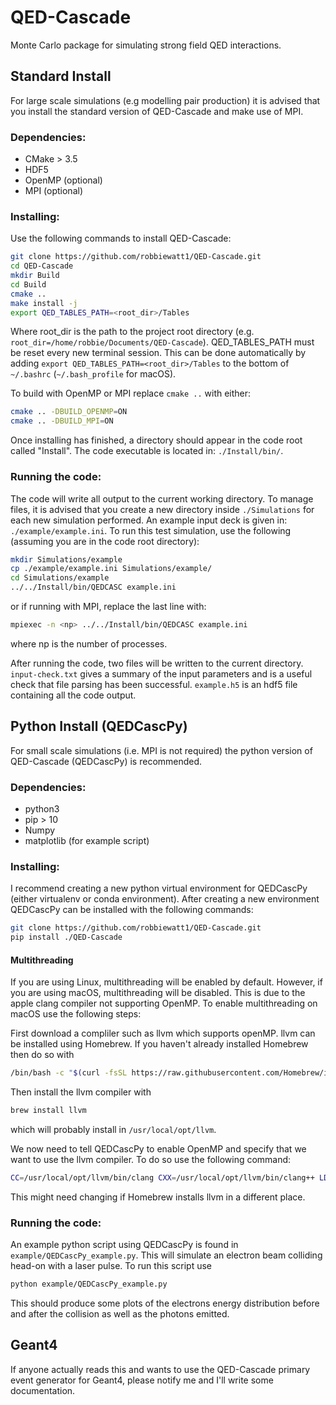 # QED-Cascade

Monte Carlo package for simulating strong field QED interactions.

## Standard Install
For large scale simulations (e.g modelling pair production) it is advised that you install the standard version of QED-Cascade and make use of MPI.

### Dependencies:
* CMake > 3.5
* HDF5
* OpenMP (optional)
* MPI (optional)

### Installing:
Use the following commands to install QED-Cascade:
```bash
git clone https://github.com/robbiewatt1/QED-Cascade.git
cd QED-Cascade
mkdir Build
cd Build
cmake ..
make install -j
export QED_TABLES_PATH=<root_dir>/Tables
```
Where root_dir is the path to the project root directory (e.g. `root_dir=/home/robbie/Documents/QED-Cascade`). QED_TABLES_PATH must be reset every new terminal session. This can be done automatically by adding `export QED_TABLES_PATH=<root_dir>/Tables` to the bottom of `~/.bashrc` (`~/.bash_profile` for macOS).

To build with OpenMP or MPI replace `cmake ..` with either:
```bash
cmake .. -DBUILD_OPENMP=ON
cmake .. -DBUILD_MPI=ON
```
Once installing has finished, a directory should appear in the code root called "Install". The code executable is located in: `./Install/bin/`.

### Running the code:
The code will write all output to the current working directory. To manage files, it is advised that you create a new directory inside `./Simulations` for each new simulation performed. An example input deck is given in: `./example/example.ini`. To run this test simulation, use the following (assuming you are in the code root directory):

```bash
mkdir Simulations/example
cp ./example/example.ini Simulations/example/
cd Simulations/example
../../Install/bin/QEDCASC example.ini
````
or if running with MPI, replace the last line with:
```bash
mpiexec -n <np> ../../Install/bin/QEDCASC example.ini

```
where np is the number of processes.

After running the code, two files will be written to the current directory. `input-check.txt` gives a summary of the input parameters and is a useful check that file parsing has been successful. `example.h5` is an hdf5 file containing all the code output.


## Python Install (QEDCascPy)
For small scale simulations (i.e. MPI is not required) the python version of QED-Cascade (QEDCascPy) is recommended.

### Dependencies:
* python3
* pip > 10
* Numpy
* matplotlib (for example script)

### Installing:
I recommend creating a new python virtual environment for QEDCascPy (either virtualenv or conda environment). After creating a new environment QEDCascPy can be installed with the following commands:
```bash
git clone https://github.com/robbiewatt1/QED-Cascade.git
pip install ./QED-Cascade
```

#### Multithreading
If you are using Linux, multithreading will be enabled by default. However, if you are using macOS, multithreading will be disabled. This is due to the apple clang compiler not supporting OpenMP. To enable multithreading on macOS use the following steps:

First download a compliler such as llvm which supports openMP. llvm can be installed using Homebrew. If you haven't already installed Homebrew then do so with
```bash
/bin/bash -c "$(curl -fsSL https://raw.githubusercontent.com/Homebrew/install/HEAD/install.sh)"

```
Then install the llvm compiler with
```bash
brew install llvm
```
which will probably install in  `/usr/local/opt/llvm`.

We now need to tell QEDCascPy to enable OpenMP and specify that we want to use the llvm compiler. To do so use the following command:
```bash
CC=/usr/local/opt/llvm/bin/clang CXX=/usr/local/opt/llvm/bin/clang++ LDFLAGS="-L/usr/local/opt/llvm/lib" BUILD_OPENMP=ON pip install ./QED-Cascade
```
This might need changing if Homebrew installs llvm in a different place.

### Running the code:
An example python script using QEDCascPy is found in `example/QEDCascPy_example.py`. This will simulate an electron beam colliding head-on with a laser pulse. To run this script use
```bash
python example/QEDCascPy_example.py
```
This should produce some plots of the electrons energy distribution before and after the collision as well as the photons emitted.

## Geant4
If anyone actually reads this and wants to use the QED-Cascade primary event generator for Geant4, please notify me and I'll write some documentation.